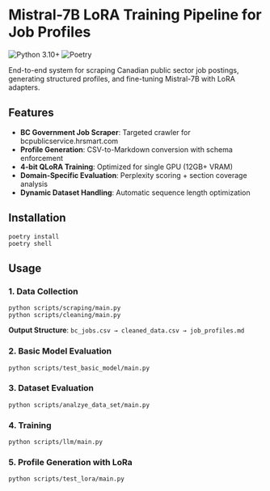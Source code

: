 # Mistral-7B LoRA Training Pipeline for Job Profiles

![Python 3.10+](https://img.shields.io/badge/python-3.10%2B-blue)
![Poetry](https://img.shields.io/badge/packaging-poetry-cyan)

End-to-end system for scraping Canadian public sector job postings, generating structured profiles, and fine-tuning Mistral-7B with LoRA adapters.

## Features
- **BC Government Job Scraper**: Targeted crawler for bcpublicservice.hrsmart.com
- **Profile Generation**: CSV-to-Markdown conversion with schema enforcement
- **4-bit QLoRA Training**: Optimized for single GPU (12GB+ VRAM)
- **Domain-Specific Evaluation**: Perplexity scoring + section coverage analysis
- **Dynamic Dataset Handling**: Automatic sequence length optimization

## Installation
```
poetry install
poetry shell
```

## Usage

### 1. Data Collection
```
python scripts/scraping/main.py
python scripts/cleaning/main.py
```

**Output Structure**:
`bc_jobs.csv → cleaned_data.csv → job_profiles.md`

### 2. Basic Model Evaluation
```
python scripts/test_basic_model/main.py
```

### 3. Dataset Evaluation
```
python scripts/analzye_data_set/main.py
```

### 4. Training

```
python scripts/llm/main.py
```


### 5. Profile Generation with LoRa

```
python scripts/test_lora/main.py
```




